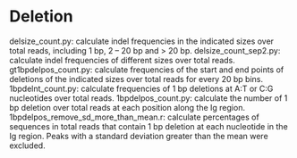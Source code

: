# Deletion
delsize_count.py: calculate indel frequencies in the indicated sizes over total reads, including 1 bp, 2 – 20 bp and > 20 bp.
delsize_count_sep2.py: calculate indel frequencies of different sizes over total reads.
gt1bpdelpos_count.py: calculate frequencies of the start and end points of deletions of the indicated sizes over total reads for every 20 bp bins.
1bpdelnt_count.py: calculate frequencies of 1 bp deletions at A:T or C:G nucleotides over total reads.
1bpdelpos_count.py: calculate the number of 1 bp deletion over total reads at each position along the Ig region.
1bpdelpos_remove_sd_more_than_mean.r: calculate percentages of sequences in total reads that contain 1 bp deletion at each nucleotide in the Ig region. Peaks with a standard deviation greater than the mean were excluded.
